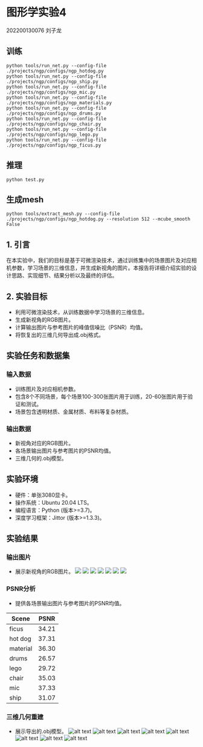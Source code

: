 # 图形学实验4
202200130076 刘子龙

## 训练
```
python tools/run_net.py --config-file ./projects/ngp/configs/ngp_hotdog.py
python tools/run_net.py --config-file ./projects/ngp/configs/ngp_ship.py
python tools/run_net.py --config-file ./projects/ngp/configs/ngp_mic.py
python tools/run_net.py --config-file ./projects/ngp/configs/ngp_materials.py
python tools/run_net.py --config-file ./projects/ngp/configs/ngp_drums.py
python tools/run_net.py --config-file ./projects/ngp/configs/ngp_chair.py
python tools/run_net.py --config-file ./projects/ngp/configs/ngp_lego.py
python tools/run_net.py --config-file ./projects/ngp/configs/ngp_ficus.py
```

## 推理
```
python test.py
```

## 生成mesh
```
python tools/extract_mesh.py --config-file ./projects/ngp/configs/ngp_hotdog.py --resolution 512 --mcube_smooth False
```


## 1. 引言
在本实验中，我们的目标是基于可微渲染技术，通过训练集中的场景图片及对应相机参数，学习场景的三维信息，并生成新视角的图片。本报告将详细介绍实验的设计思路、实现细节、结果分析以及最终的评估。

## 2. 实验目标
- 利用可微渲染技术，从训练数据中学习场景的三维信息。
- 生成新视角的RGB图片。
- 计算输出图片与参考图片的峰值信噪比（PSNR）均值。
- 将恢复出的三维几何导出成.obj格式。

## 实验任务和数据集
### 输入数据
- 训练图片及对应相机参数。
- 包含8个不同场景，每个场景100-300张图片用于训练，20-60张图片用于验证和测试。
- 场景包含透明材质、金属材质、布料等复杂材质。

### 输出数据
- 新视角对应的RGB图片。
- 各场景输出图片与参考图片的PSNR均值。
- 三维几何的.obj模型。

## 实验环境
- 硬件：单张3080显卡。
- 操作系统：Ubuntu 20.04 LTS。
- 编程语言：Python (版本>=3.7)。
- 深度学习框架：Jittor (版本>=1.3.3)。

## 实验结果
### 输出图片
- 展示新视角的RGB图片。
![](./logs/hotdog/test/hotdog_r_0.png)
![](./logs/ship/test/ship_r_0.png)
![](./logs/mic/test/mic_r_0.png)
![](./logs/chair/test/chair_r_0.png)
![](./logs/lego/test/lego_r_0.png)
![](./logs/drums/test/drums_r_0.png)
![](./logs/ficus/test/ficus_r_0.png)
### PSNR分析
- 提供各场景输出图片与参考图片的PSNR均值。

|Scene|PSNR|
|--|--|
|ficus| 34.21|
|hot dog| 37.31|
|material|36.30|
|drums| 26.57|
|lego| 29.72|
|chair| 35.03|
|mic| 37.33|
|ship|31.07|


### 三维几何重建
- 展示导出的.obj模型。
![alt text](image.png)
![alt text](image-1.png)
![alt text](image-2.png)
![alt text](image-3.png)
![alt text](image-4.png)
![alt text](image-5.png)
![alt text](image-6.png)
![alt text](image-7.png)
